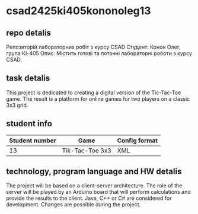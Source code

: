 # csad2425ki405kononoleg13
## repo detalis
Репозиторій лабораторних робіт з курсу CSAD
Студент: Конон Олег, група КІ-405
Опис: Містить готові та поточні лабораторні роботи з курсу CSAD.
## task detalis
This project is dedicated to creating a digital version of the Tic-Tac-Toe game. The result is a platform for online games for two players on a classic 3x3 grid.
## student info
| Student number | Game | Config format |
| ----------------|-----------------|---------------|
| 13 | Tik-Tac-Toe 3x3 | XML |
## technology, program language and HW detalis
The project will be based on a client-server architecture. The role of the server will be played by an Arduino board that will perform calculations and provide the results to the client. Java, C++ or C# are considered for development. Changes are possible during the project.
